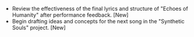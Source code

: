 - Review the effectiveness of the final lyrics and structure of "Echoes of Humanity" after performance feedback. [New]
- Begin drafting ideas and concepts for the next song in the "Synthetic Souls" project. [New]